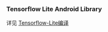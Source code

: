 ### Tensorflow Lite Android Library

详见 [Tensorflow-Lite编译](http://fucknmb.com/2017/11/17/Tensorflow-Lite编译/)